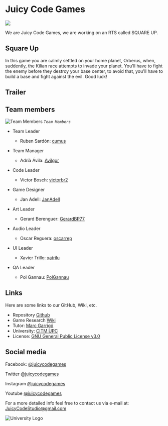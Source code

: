# Juicy Code Games
![](https://github.com/cumus/Juicy-Code-Games_Project-2/blob/master/WikiResources/Home%20page%20picts/team%20logo1%20sin%20fondo.png)


We are Juicy Code Games, we are working on an RTS called SQUARE UP.

## Square Up

In this game you are calmly settled on your home planet, Orberus, when, suddently, the Kilian race attempts to invade your planet. You'll have to fight the enemy before they destroy your base center, to avoid that, you'll have to build a base and fight against the evil. Good luck!

## Trailer



## Team members

![Team Members](https://github.com/cumus/Juicy-Code-Games_Project-2/blob/master/WikiResources/Home%20page%20picts/IMG_5071.JPG)
_`Team Members`_

* Team Leader
  * Ruben Sardón: [cumus](https://github.com/cumus)
  
* Team Manager
  * Adrià Ávila: [Avilgor](https://github.com/Avilgor)
  
* Code Leader
  * Victor Bosch: [victorbr2](https://github.com/victorbr2)
  
* Game Designer
  * Jan Adell: [JanAdell](https://github.com/JanAdell)
  
* Art Leader
  * Gerard Berenguer: [GerardBP77](https://github.com/GerardBP77)
  
* Audio Leader
  * Oscar Reguera: [oscarrep](https://github.com/oscarrep)
  
* UI Leader
  * Xavier Trillo: [xatrilu](https://github.com/xatrilu)
  
* QA Leader
  * Pol Gannau: [PolGannau](https://github.com/PolGannau)

## Links
Here are some links to our GitHub, Wiki, etc.

* Repository [Github](https://github.com/PolGannau/Juicy-Code-Games_Project-2)
* Game Research [Wiki](https://github.com/cumus/Juicy-Code-Games_Project-2/wiki)
* Tutor: [Marc Garrigó](https://github.com/markitus18)
* University: [CITM UPC](https://www.citm.upc.edu/)
* License: [GNU General Public License v3.0](https://github.com/PolGannau/Juicy-Code-Games_Project-2/blob/master/LICENSE)

## Social media

Facebook: [@juicycodegames](https://www.facebook.com/Juicy-Code-110251897235394/)

Twitter [@juicycodegames](https://twitter.com/JuicyCodeGames)

Instagram [@juicycodegames](https://www.instagram.com/juicycodegames/)

Youtube [@juicycodegames](https://www.youtube.com/channel/UCvtOzr0YiLtN2cmBA6WdB9Q?view_as=subscriber)

For a more detailed info feel free to contact us via e-mail at: JuicyCodeStudio@gmail.com

![University Logo](https://www.citm.upc.edu/templates/new/img/logoCITM.png?1401879059) 
